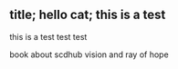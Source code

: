 title; hello
cat; this is a test
---

this is a test test test

book about scdhub vision and ray of hope
